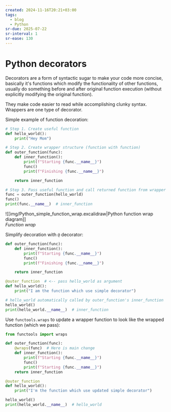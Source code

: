 ```yaml
---
created: 2024-11-16T20:21+03:00
tags:
  - blog
  - Python
sr-due: 2025-07-22
sr-interval: 1
sr-ease: 130
---
```


# Python decorators

Decorators are a form of syntactic sugar to make your code more concise, basically it's functions which modify the functionality of other functions, usually do something before and after original function execution (without explicitly modifying the original function).

They make code easier to read while accomplishing clunky syntax. Wrappers are one type of decorator.

Simple example of function decoration:

```python
# Step 1. Create useful function
def hello_world():
    print("Hey Mom")

# Step 2. Create wrapper structure (function with function)
def outer_function(func):
    def inner_function():
        print(f"Starting {func.__name__}")
        func()
        print(f"Finishing {func.__name__}")

    return inner_function

# Step 3. Pass useful function and call returned function from wrapper
func = outer_function(hello_world)
func()
print(func.__name__)  # inner_function
```

![[img/Python_simple_function_wrap.excalidraw|Python function wrap diagram]]\
_Function wrap_

Simplify decoration with `@` decorator:

```python
def outer_function(func):
    def inner_function():
        print(f"Starting {func.__name__}")
        func()
        print(f"Finishing {func.__name__}")

    return inner_function

@outer_function  # <-- pass hello_world as argument
def hello_world():
    print("I am the function which use simple decorator")

# hello_world automatically called by outer_function's inner_function
hello_world()
print(hello_world.__name__)  # inner_function
```

Use `functools.wraps` to update a wrapper function to look like the wrapped function (which we pass):

```python
from functools import wraps

def outer_function(func):
    @wraps(func)  # Here is main change
    def inner_function():
        print(f"Starting {func.__name__}")
        func()
        print(f"Starting {func.__name__}")
    return inner_function

@outer_function
def hello_world():
    print("I'm the function which use updated simple decorator")

hello_world()
print(hello_world.__name__)  # hello_world
```
